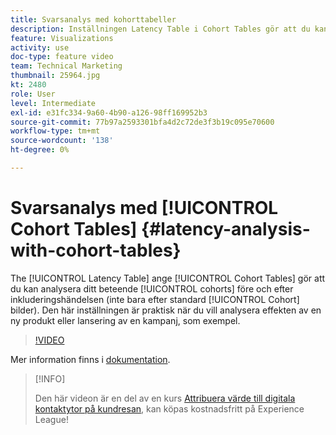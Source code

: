 ```yaml
---
title: Svarsanalys med kohorttabeller
description: Inställningen Latency Table i Cohort Tables gör att du kan analysera beteendet för dina kohorter före och efter inkluderingshändelsen (inte bara efter likartade Cohort-bilder). Den här inställningen är praktisk när du vill analysera effekten av en ny produkt eller lansering av en kampanj, som exempel.
feature: Visualizations
activity: use
doc-type: feature video
team: Technical Marketing
thumbnail: 25964.jpg
kt: 2480
role: User
level: Intermediate
exl-id: e31fc334-9a60-4b90-a126-98ff169952b3
source-git-commit: 77b97a2593301bfa4d2c72de3f3b19c095e70600
workflow-type: tm+mt
source-wordcount: '138'
ht-degree: 0%

---
```


# Svarsanalys med [!UICONTROL Cohort Tables] {#latency-analysis-with-cohort-tables}

The [!UICONTROL Latency Table] ange [!UICONTROL Cohort Tables] gör att du kan analysera ditt beteende [!UICONTROL cohorts] före och efter inkluderingshändelsen (inte bara efter standard [!UICONTROL Cohort] bilder). Den här inställningen är praktisk när du vill analysera effekten av en ny produkt eller lansering av en kampanj, som exempel.

>[!VIDEO](https://video.tv.adobe.com/v/25964/?quality=12)

Mer information finns i [dokumentation](https://experienceleague.adobe.com/docs/analytics/analyze/analysis-workspace/visualizations/cohort-table/cohort-analysis.html?lang=en).

>[!INFO]
>
> Den här videon är en del av en kurs [Attribuera värde till digitala kontaktytor på kundresan](https://experienceleague.adobe.com/?recommended=Analytics-U-1-2020.2), kan köpas kostnadsfritt på Experience League!
